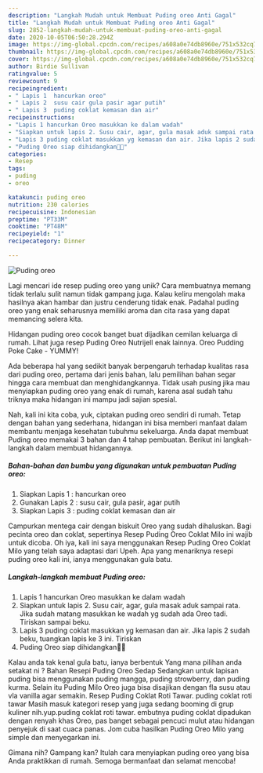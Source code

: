 ```yaml
---
description: "Langkah Mudah untuk Membuat Puding oreo Anti Gagal"
title: "Langkah Mudah untuk Membuat Puding oreo Anti Gagal"
slug: 2852-langkah-mudah-untuk-membuat-puding-oreo-anti-gagal
date: 2020-10-05T06:50:28.294Z
image: https://img-global.cpcdn.com/recipes/a608a0e74db8960e/751x532cq70/puding-oreo-foto-resep-utama.jpg
thumbnail: https://img-global.cpcdn.com/recipes/a608a0e74db8960e/751x532cq70/puding-oreo-foto-resep-utama.jpg
cover: https://img-global.cpcdn.com/recipes/a608a0e74db8960e/751x532cq70/puding-oreo-foto-resep-utama.jpg
author: Birdie Sullivan
ratingvalue: 5
reviewcount: 9
recipeingredient:
- " Lapis 1  hancurkan oreo"
- " Lapis 2  susu cair gula pasir agar putih"
- " Lapis 3  puding coklat kemasan dan air"
recipeinstructions:
- "Lapis 1 hancurkan Oreo masukkan ke dalam wadah"
- "Siapkan untuk lapis 2. Susu cair, agar, gula masak aduk sampai rata. Jika sudah matang masukkan ke wadah yg sudah ada Oreo tadi. Tiriskan sampai beku."
- "Lapis 3 puding coklat masukkan yg kemasan dan air. Jika lapis 2 sudah beku, tuangkan lapis ke 3 ini. Tiriskan"
- "Puding Oreo siap dihidangkan👏😁"
categories:
- Resep
tags:
- puding
- oreo

katakunci: puding oreo 
nutrition: 230 calories
recipecuisine: Indonesian
preptime: "PT33M"
cooktime: "PT48M"
recipeyield: "1"
recipecategory: Dinner

---
```



![Puding oreo](https://img-global.cpcdn.com/recipes/a608a0e74db8960e/751x532cq70/puding-oreo-foto-resep-utama.jpg)

Lagi mencari ide resep puding oreo yang unik? Cara membuatnya memang tidak terlalu sulit namun tidak gampang juga. Kalau keliru mengolah maka hasilnya akan hambar dan justru cenderung tidak enak. Padahal puding oreo yang enak seharusnya memiliki aroma dan cita rasa yang dapat memancing selera kita.

Hidangan puding oreo cocok banget buat dijadikan cemilan keluarga di rumah. Lihat juga resep Puding Oreo Nutrijell enak lainnya. Oreo Pudding Poke Cake - YUMMY!

Ada beberapa hal yang sedikit banyak berpengaruh terhadap kualitas rasa dari puding oreo, pertama dari jenis bahan, lalu pemilihan bahan segar hingga cara membuat dan menghidangkannya. Tidak usah pusing jika mau menyiapkan puding oreo yang enak di rumah, karena asal sudah tahu triknya maka hidangan ini mampu jadi sajian spesial.


Nah, kali ini kita coba, yuk, ciptakan puding oreo sendiri di rumah. Tetap dengan bahan yang sederhana, hidangan ini bisa memberi manfaat dalam membantu menjaga kesehatan tubuhmu sekeluarga. Anda dapat membuat Puding oreo memakai 3 bahan dan 4 tahap pembuatan. Berikut ini langkah-langkah dalam membuat hidangannya.

<!--inarticleads1-->

##### Bahan-bahan dan bumbu yang digunakan untuk pembuatan Puding oreo:

1. Siapkan  Lapis 1 : hancurkan oreo
1. Gunakan  Lapis 2 : susu cair, gula pasir, agar putih
1. Siapkan  Lapis 3 : puding coklat kemasan dan air


Campurkan mentega cair dengan biskuit Oreo yang sudah dihaluskan. Bagi pecinta oreo dan coklat, sepertinya Resep Puding Oreo Coklat Milo ini wajib untuk dicoba. Oh iya, kali ini saya menggunakan Resep Puding Oreo Coklat Milo yang telah saya adaptasi dari Upeh. Apa yang menariknya resepi puding oreo kali ini, ianya menggunakan gula batu. 

<!--inarticleads2-->

##### Langkah-langkah membuat Puding oreo:

1. Lapis 1 hancurkan Oreo masukkan ke dalam wadah
1. Siapkan untuk lapis 2. Susu cair, agar, gula masak aduk sampai rata. Jika sudah matang masukkan ke wadah yg sudah ada Oreo tadi. Tiriskan sampai beku.
1. Lapis 3 puding coklat masukkan yg kemasan dan air. Jika lapis 2 sudah beku, tuangkan lapis ke 3 ini. Tiriskan
1. Puding Oreo siap dihidangkan👏😁


Kalau anda tak kenal gula batu, ianya berbentuk Yang mana pilihan anda setakat ni ? Bahan Resepi Puding Oreo Sedap  Sedangkan untuk lapisan puding bisa menggunakan puding mangga, puding strowberry, dan puding kurma. Selain itu Puding Milo Oreo juga bisa disajikan dengan fla susu atau vla vanilla agar semakin. Resep Puding Coklat Roti Tawar. puding coklat roti tawar Masih masuk kategori resep yang juga sedang booming di grup kuliner nih.yup.puding coklat roti tawar. embutnya puding coklat dipadukan dengan renyah khas Oreo, pas banget sebagai pencuci mulut atau hidangan penyejuk di saat cuaca panas. Jom cuba hasilkan Puding Oreo Milo yang simple dan menyegarkan ini. 

Gimana nih? Gampang kan? Itulah cara menyiapkan puding oreo yang bisa Anda praktikkan di rumah. Semoga bermanfaat dan selamat mencoba!
